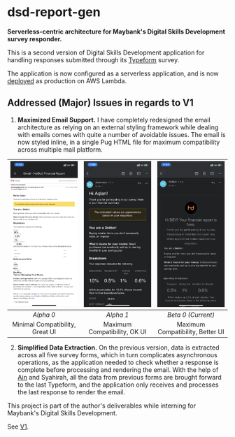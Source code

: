 # dsd-report-gen
**Serverless-centric architecture for Maybank's Digital Skills Development survey responder.**

This is a second version of Digital Skills Development application for handling responses submitted through its [Typeform](https://malayanbanking.typeform.com/to/n4YTpi) survey.

The application is now configured as a serverless application, and is now [deployed](https://vibqddnlpl.execute-api.ap-southeast-1.amazonaws.com/production) as production on AWS Lambda.

## Addressed (Major) Issues in regards to V1

1. **Maximized Email Support.** I have completely redesigned the email architecture as relying on an external styling framework while dealing with emails comes with quite a number of avoidable issues. The email is now styled inline, in a single Pug HTML file for maximum compatibility across multiple mail platform.

| ![Alpha 0](/assets/images/alpha0.PNG) | ![Alpha 1](/assets/images/alpha1.PNG) | ![Beta 0](/assets/images/beta0.PNG) |
|:--:| :--:| :--:| 
| *Alpha 0* | *Alpha 1* | *Beta 0 (Current)* |
| Minimal Compatibility, Great UI | Maximum Compatibility, OK UI | Maximum Compatibility, Better UI |  

2. **Simplified Data Extraction.** On the previous version, data is extracted across all five survey forms, which in turn complicates asynchronous operations, as the application needed to check whether a response is complete before processing and rendering the email. With the help of [Ain](https://www.linkedin.com/in/nurulain-mohamad-shah-599518125/) and Syahirah, all the data from previous forms are brought forward to the last Typeform, and the application only receives and processes the last response to render the email.

This project is part of the author's deliverables while interning for Maybank's Digital Skills Development.

See [V1](https://github.com/aqlanhadi/dsd-email-engine).